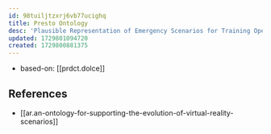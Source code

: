 ```yaml
---
id: 98tuiljtzxrj6vb77ucighq
title: Presto Ontology
desc: 'Plausible Representation of Emergency Scenarios for Training Operations'
updated: 1729801094720
created: 1729800881375
---
```


- based-on: [[prdct.dolce]]

## References

- [[ar.an-ontology-for-supporting-the-evolution-of-virtual-reality-scenarios]]